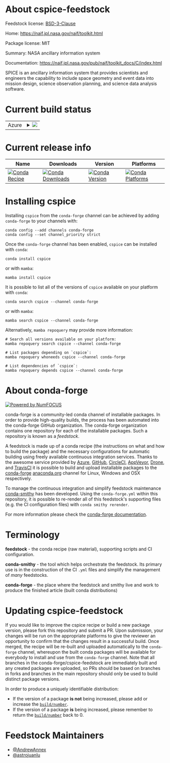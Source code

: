 About cspice-feedstock
======================

Feedstock license: [BSD-3-Clause](https://github.com/conda-forge/cspice-feedstock/blob/main/LICENSE.txt)

Home: https://naif.jpl.nasa.gov/naif/toolkit.html

Package license: MIT

Summary: NASA ancillary information system

Documentation: https://naif.jpl.nasa.gov/pub/naif/toolkit_docs/C/index.html

SPICE is an ancillary information system that provides scientists and
engineers the capability to include space geometry and event data into
mission design, science observation planning, and science data analysis
software.


Current build status
====================


<table>
    
  <tr>
    <td>Azure</td>
    <td>
      <details>
        <summary>
          <a href="https://dev.azure.com/conda-forge/feedstock-builds/_build/latest?definitionId=198&branchName=main">
            <img src="https://dev.azure.com/conda-forge/feedstock-builds/_apis/build/status/cspice-feedstock?branchName=main">
          </a>
        </summary>
        <table>
          <thead><tr><th>Variant</th><th>Status</th></tr></thead>
          <tbody><tr>
              <td>linux_64</td>
              <td>
                <a href="https://dev.azure.com/conda-forge/feedstock-builds/_build/latest?definitionId=198&branchName=main">
                  <img src="https://dev.azure.com/conda-forge/feedstock-builds/_apis/build/status/cspice-feedstock?branchName=main&jobName=linux&configuration=linux%20linux_64_" alt="variant">
                </a>
              </td>
            </tr><tr>
              <td>linux_aarch64</td>
              <td>
                <a href="https://dev.azure.com/conda-forge/feedstock-builds/_build/latest?definitionId=198&branchName=main">
                  <img src="https://dev.azure.com/conda-forge/feedstock-builds/_apis/build/status/cspice-feedstock?branchName=main&jobName=linux&configuration=linux%20linux_aarch64_" alt="variant">
                </a>
              </td>
            </tr><tr>
              <td>osx_64</td>
              <td>
                <a href="https://dev.azure.com/conda-forge/feedstock-builds/_build/latest?definitionId=198&branchName=main">
                  <img src="https://dev.azure.com/conda-forge/feedstock-builds/_apis/build/status/cspice-feedstock?branchName=main&jobName=osx&configuration=osx%20osx_64_" alt="variant">
                </a>
              </td>
            </tr><tr>
              <td>osx_arm64</td>
              <td>
                <a href="https://dev.azure.com/conda-forge/feedstock-builds/_build/latest?definitionId=198&branchName=main">
                  <img src="https://dev.azure.com/conda-forge/feedstock-builds/_apis/build/status/cspice-feedstock?branchName=main&jobName=osx&configuration=osx%20osx_arm64_" alt="variant">
                </a>
              </td>
            </tr><tr>
              <td>win_64</td>
              <td>
                <a href="https://dev.azure.com/conda-forge/feedstock-builds/_build/latest?definitionId=198&branchName=main">
                  <img src="https://dev.azure.com/conda-forge/feedstock-builds/_apis/build/status/cspice-feedstock?branchName=main&jobName=win&configuration=win%20win_64_" alt="variant">
                </a>
              </td>
            </tr>
          </tbody>
        </table>
      </details>
    </td>
  </tr>
</table>

Current release info
====================

| Name | Downloads | Version | Platforms |
| --- | --- | --- | --- |
| [![Conda Recipe](https://img.shields.io/badge/recipe-cspice-green.svg)](https://anaconda.org/conda-forge/cspice) | [![Conda Downloads](https://img.shields.io/conda/dn/conda-forge/cspice.svg)](https://anaconda.org/conda-forge/cspice) | [![Conda Version](https://img.shields.io/conda/vn/conda-forge/cspice.svg)](https://anaconda.org/conda-forge/cspice) | [![Conda Platforms](https://img.shields.io/conda/pn/conda-forge/cspice.svg)](https://anaconda.org/conda-forge/cspice) |

Installing cspice
=================

Installing `cspice` from the `conda-forge` channel can be achieved by adding `conda-forge` to your channels with:

```
conda config --add channels conda-forge
conda config --set channel_priority strict
```

Once the `conda-forge` channel has been enabled, `cspice` can be installed with `conda`:

```
conda install cspice
```

or with `mamba`:

```
mamba install cspice
```

It is possible to list all of the versions of `cspice` available on your platform with `conda`:

```
conda search cspice --channel conda-forge
```

or with `mamba`:

```
mamba search cspice --channel conda-forge
```

Alternatively, `mamba repoquery` may provide more information:

```
# Search all versions available on your platform:
mamba repoquery search cspice --channel conda-forge

# List packages depending on `cspice`:
mamba repoquery whoneeds cspice --channel conda-forge

# List dependencies of `cspice`:
mamba repoquery depends cspice --channel conda-forge
```


About conda-forge
=================

[![Powered by
NumFOCUS](https://img.shields.io/badge/powered%20by-NumFOCUS-orange.svg?style=flat&colorA=E1523D&colorB=007D8A)](https://numfocus.org)

conda-forge is a community-led conda channel of installable packages.
In order to provide high-quality builds, the process has been automated into the
conda-forge GitHub organization. The conda-forge organization contains one repository
for each of the installable packages. Such a repository is known as a *feedstock*.

A feedstock is made up of a conda recipe (the instructions on what and how to build
the package) and the necessary configurations for automatic building using freely
available continuous integration services. Thanks to the awesome service provided by
[Azure](https://azure.microsoft.com/en-us/services/devops/), [GitHub](https://github.com/),
[CircleCI](https://circleci.com/), [AppVeyor](https://www.appveyor.com/),
[Drone](https://cloud.drone.io/welcome), and [TravisCI](https://travis-ci.com/)
it is possible to build and upload installable packages to the
[conda-forge](https://anaconda.org/conda-forge) [anaconda.org](https://anaconda.org/)
channel for Linux, Windows and OSX respectively.

To manage the continuous integration and simplify feedstock maintenance
[conda-smithy](https://github.com/conda-forge/conda-smithy) has been developed.
Using the ``conda-forge.yml`` within this repository, it is possible to re-render all of
this feedstock's supporting files (e.g. the CI configuration files) with ``conda smithy rerender``.

For more information please check the [conda-forge documentation](https://conda-forge.org/docs/).

Terminology
===========

**feedstock** - the conda recipe (raw material), supporting scripts and CI configuration.

**conda-smithy** - the tool which helps orchestrate the feedstock.
                   Its primary use is in the construction of the CI ``.yml`` files
                   and simplify the management of *many* feedstocks.

**conda-forge** - the place where the feedstock and smithy live and work to
                  produce the finished article (built conda distributions)


Updating cspice-feedstock
=========================

If you would like to improve the cspice recipe or build a new
package version, please fork this repository and submit a PR. Upon submission,
your changes will be run on the appropriate platforms to give the reviewer an
opportunity to confirm that the changes result in a successful build. Once
merged, the recipe will be re-built and uploaded automatically to the
`conda-forge` channel, whereupon the built conda packages will be available for
everybody to install and use from the `conda-forge` channel.
Note that all branches in the conda-forge/cspice-feedstock are
immediately built and any created packages are uploaded, so PRs should be based
on branches in forks and branches in the main repository should only be used to
build distinct package versions.

In order to produce a uniquely identifiable distribution:
 * If the version of a package **is not** being increased, please add or increase
   the [``build/number``](https://docs.conda.io/projects/conda-build/en/latest/resources/define-metadata.html#build-number-and-string).
 * If the version of a package **is** being increased, please remember to return
   the [``build/number``](https://docs.conda.io/projects/conda-build/en/latest/resources/define-metadata.html#build-number-and-string)
   back to 0.

Feedstock Maintainers
=====================

* [@AndrewAnnex](https://github.com/AndrewAnnex/)
* [@astrojuanlu](https://github.com/astrojuanlu/)

